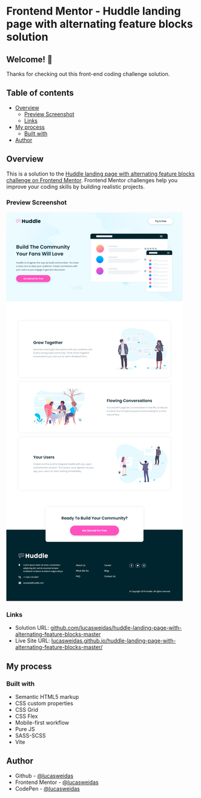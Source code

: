 # Frontend Mentor - Huddle landing page with alternating feature blocks solution

## Welcome! 👋

Thanks for checking out this front-end coding challenge solution.

## Table of contents

- [Overview](#overview)
  - [Preview Screenshot](#preview-screenshot)
  - [Links](#links)
- [My process](#my-process)
  - [Built with](#built-with)
- [Author](#author)

## Overview

This is a solution to the [Huddle landing page with alternating feature blocks challenge on Frontend Mentor](https://www.frontendmentor.io/challenges/huddle-landing-page-with-alternating-feature-blocks-5ca5f5981e82137ec91a5100). Frontend Mentor challenges help you improve your coding skills by building realistic projects.

### Preview Screenshot

![Preview for the Huddle landing page with alternating feature blocks](./preview/desktop-preview.png)

### Links

- Solution URL: [github.com/lucasweidas/huddle-landing-page-with-alternating-feature-blocks-master](https://github.com/lucasweidas/huddle-landing-page-with-alternating-feature-blocks-master)
- Live Site URL: [lucasweidas.github.io/huddle-landing-page-with-alternating-feature-blocks-master/](https://lucasweidas.github.io/huddle-landing-page-with-alternating-feature-blocks-master/)

## My process

### Built with

- Semantic HTML5 markup
- CSS custom properties
- CSS Grid
- CSS Flex
- Mobile-first workflow
- Pure JS
- SASS-SCSS
- Vite

## Author

- Github - [@lucasweidas](https://github.com/LucasWeidas)
- Frontend Mentor - [@lucasweidas](https://www.frontendmentor.io/profile/lucasweidas)
- CodePen - [@lucasweidas](https://codepen.io/lucasweidas)
